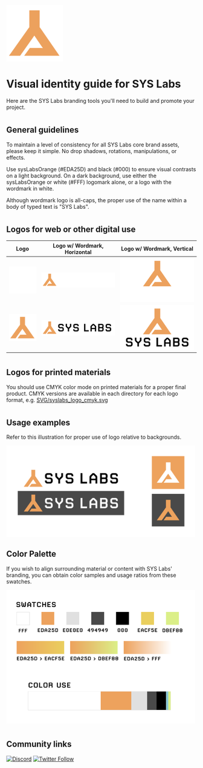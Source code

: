 <p align="left">
  <img src="SVG/syslabs_logo.svg" alt="Logo" width="150px" height="150px">
</p>


# Visual identity guide for **SYS Labs**
Here are the SYS Labs branding tools you'll need to build and promote your project.

# 

## General guidelines

To maintain a level of consistency for all SYS Labs core brand assets, please keep it simple.  No drop shadows, rotations, manipulations, or effects.

Use sysLabsOrange (#EDA25D) and black (#000) to ensure visual contrasts on a light background. On a dark background, use either the sysLabsOrange or white (#FFF) logomark alone, or a logo with the wordmark in white.

Although wordmark logo is all-caps, the proper use of the name within a body of typed text is "SYS Labs". 

#

## Logos for web or other digital use


|  Logo             |   Logo w/ Wordmark, Horizontal                                           |  Logo w/ Wordmark, Vertical
| ----------------- | ------------------------------------------------------------------ | -----------------------------------------------------------------
|  [![LogoWhite](SVG/syslabs_logo_white.svg)](SVG/syslabs_logo_white.svg)  | [![WordmarkedWhiteHorizontal](SVG/syslabs_horizontal_white.svg)](SVG/syslabs_horizontal_white.svg) | [![WordmarkedWhiteVertical](SVG/syslabs_vertical_white.svg)](SVG/syslabs_vertical_white.svg)
|  [![LogoOrange](SVG/syslabs_logo.svg)](SVG/syslabs_logo.svg)  | [![WordmarkedOrangeHorizontal](SVG/syslabs_horizontal.svg)](SVG/syslabs_horizontal.svg) | [![WordmarkedOrangeVertical](SVG/syslabs_vertical.svg)](SVG/syslabs_vertical.svg)

#

## Logos for printed materials

You should use CMYK color mode on printed materials for a proper final product. CMYK versions are available in each directory for each logo format, e.g. [SVG/syslabs_logo_cmyk.svg](SVG/syslabs_logo_cmyk.svg)  

#

## Usage examples

Refer to this illustration for proper use of logo relative to backgrounds.

<p align="left">
  <img src="syslabs_logoUsage.png" alt="Color palette" width="500px">
</p>

## Color Palette

If you wish to align surrounding material or content with SYS Labs' branding, you can obtain color samples and usage ratios from these swatches.

<p align="left">
  <img src="syslabs_colorPalette.png" alt="Color palette" width="500px">
</p>

#

## Community links
[![Discord](https://img.shields.io/discord/1087373765014454322)](https://discord.gg/rollux)
[![Twitter Follow](https://img.shields.io/twitter/follow/SYSLabsOfficial?style=social)](https://twitter.com/SYSLabsOfficial)
